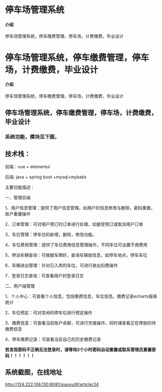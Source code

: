 # 停车场管理系统

#### 介绍

停车场管理系统，停车缴费管理，停车场，计费缴费，毕业设计

# 停车场管理系统，停车缴费管理，停车场，计费缴费，毕业设计


#### 介绍


停车场管理系统，停车缴费管理，停车场，计费缴费，毕业设计

## 停车场管理系统，停车缴费管理，停车场，计费缴费，毕业设计

### 系统功能，模块见下图，

## 技术栈：

前端：vue + elementui

后端: java + spring boot +mysql+mybatis


主要功能描述：

一、管理员端

1、用户信息管理：提供了用户信息管理，如用户的信息修改与删除，密码重置，账户重置操作

2、订单管理：可对用户预订的订单进行处理，如接受预订或取消用户订单

3、车位管理：停车位的新增，删除，修改功能。

4、车位费用管理：提供了车位费用信息管理操作，不同车位可设置不用费用

5、停泊车辆查询：可根据车牌好，查询车辆放信息，如停车地点，停车车位

6、车辆进出管理：针对已入库的车位，可进行驶出扣费操作

7、登录日志查询：可查看用户的登录日志

二、用户端管理

1、个人中心：可查看个人信息，包括缴费信息，车位信息。缴费记录echarts报表统计

2、车位预定：可对空闲的停车位进行预定操作

3、缴费信息：可查看当前账户余额，可进行充值操作，同时课查看正在停放的待缴费信息

4、停车缴费记录：可查看当前自己的历史缴费记录





**若发现密码不正确无法登录时，请等待2个小时密码自动重置或联系管理员重置密码！！！！！！**


## 系统截图，在线地址

http://124.222.106.130:8081/xiaoyu/#/article/24
